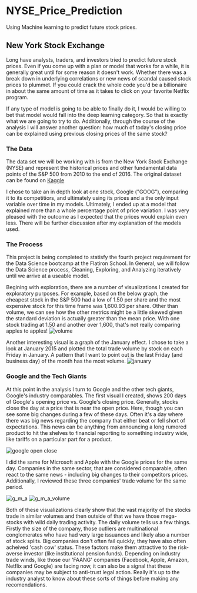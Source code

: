 # NYSE_Price_Prediction
Using Machine learning to predict future stock prices.


## New York Stock Exchange

Long have analysts, traders, and investors tried to predict future stock prices. Even if you come up with a plan or model that works for a while, it is generally great until for some reason it doesn't work. Whether there was a break down in underlying correlations or new news of scandal caused stock prices to plummet. If you could crack the whole code you'd be a billionaire in about the same amount of time as it takes to click on your favorite Netflix program. 

If any type of model is going to be able to finally do it, I would be willing to bet that model would fall into the deep learning category. So that is exactly what we are going to try to do.  Additionally, through the course of the analysis I will answer another question: how much of today's closing price can be explained using previous closing prices of the same stock?  


### The Data
The data set we will be working with is from the New York Stock Exchange (NYSE) and represent the historical prices and other fundamental data points of the S&P 500 from 2010 to the end of 2016.  The original dataset can be found on [Kaggle](https://www.kaggle.com/dgawlik/nyse)

I chose to take an in depth look at one stock, Google ("GOOG"), comparing it to its competitiors, and ultimately using its prices and a the only input variable over time in my models.  Ultimately, I ended up at a model that explained more than a whole percentage point of price variation.  I was very pleased with the outcome as I expected that the prices would explain even less.  There will be further discussion after my explanation of the models used.

### The Process

This project is being completed to statisfy the fourth project requirement for the Data Science bootcamp at the Flatiron School.  In General, we will follow the Data Science process, Cleaning, Exploring, and Analyzing iteratively until we arrive at a useable model.  

Begining with exploration, there are a number of visualizations I created for exploratory purposes.  For example, based on the below graph, the cheapest stock in the S&P 500 had a low of 1.50 per share and the most expensive stock for this time frame was 1,600.93 per share. Other than volume, we can see how the other metrics might be a little skewed given the standard deviation is actually greater than the mean price. With one stock trading at 1.50 and another over 1,600, that's not really comparing apples to apples!
![volume](https://github.com/MissAle17/NYSE_Price_Prediction/tree/master/Price_Prediction/images/Abs_vol.png)

Another interesting visual is a graph of the January effect.  I chose to take a look at January 2015 and plotted the total trade volume by stock on each Friday in January. A pattern that I want to point out is the last Friday (and business day) of the month has the most volume. 
![january](https://github.com/MissAle17/NYSE_Price_Prediction/tree/master/Price_Prediction/images/jan_effect.png)

### Google and the Tech Giants

At this point in the analysis I turn to Google and the other tech giants, Google's industry comparables.  The first visual I created, shows 200 days of Google's opening price vs. Google's closing price.  Generally, stocks close the day at a price that is near the open price.  Here, though you can see some big changes during a few of these days.  Often it's a day where there was big news regarding the company that either beat or fell short of expectations. This news can be anything from announcing a long rumored product to hit the shelves to financial reporting to something industry wide, like tariffs on a particular part for a product. 

![google open close](https://github.com/MissAle17/NYSE_Price_Prediction/tree/master/Price_Prediction/imagesgoog_o_c.png)

I did the same for Microsoft and Apple with the Google prices for the same day.  Companies in the same sector, that are considered comparable, often react to the same news - including big changes to their competitors prices.  Additionally, I reviewed these three companies' trade volume for the same period.

![g_m_a](https://github.com/MissAle17/NYSE_Price_Prediction/tree/master/Price_Prediction/images/g_m_a.png)
![g_m_a_volume](https://github.com/MissAle17/NYSE_Price_Prediction/tree/master/Price_Prediction/images/g_m_a_vol.png)

Both of these visualizations clearly show that the vast majority of the stocks trade in similar volumes and then outside of that we have those mega-stocks with wild daily trading activity.  The daily volume tells us a few things.  Firstly the size of the company, those outliers are multinational conglomerates who have had very large issuances and likely also a number of stock splits.  Big companies don't often fail quickly; they have also often acheived 'cash cow' status.  These factors make them attractive to the risk-averse investor (like institutional pension funds).  Depending on industry trade winds, like those our 'FAANG' companies (Facebook, Apple, Amazon, Netflix and Google) are facing now, it can also be a signal that these companies may be subject to anti-trust legal action.  Really it's up to the industry analyst to know about these sorts of things before making any recomendations.  